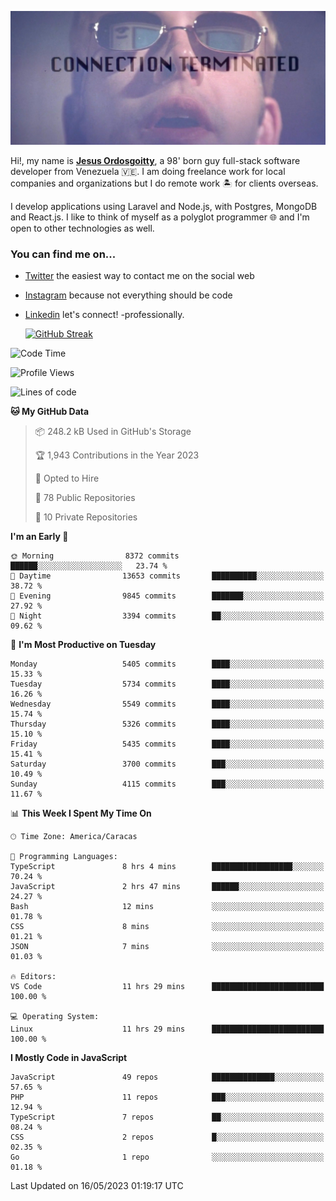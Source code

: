 ![hackers movie reference](./disconnected.jpg)

Hi!, my name is [**Jesus Ordosgoitty**](https://jodaz.xyz), a 98' born guy full-stack software developer from Venezuela 🇻🇪. I am doing freelance work for local companies and organizations but I do remote work 🏝️ for clients overseas. 

I develop applications using Laravel and Node.js, with Postgres, MongoDB and React.js. I like to think of myself as a polyglot programmer 🌐 and I'm open to other technologies as well.

### You can find me on...

- [Twitter](https://twitter.com/jodaz_) the easiest way to contact me on the social web
- [Instagram](https://instagram.com/jodaz_) because not everything should be code
- [Linkedin](https://linkedin.com/in/jodaz) let's connect! -professionally.


    [![GitHub Streak](https://streak-stats.demolab.com?user=jodaz&theme=tokyonight)](https://git.io/streak-stats)

<!--START_SECTION:waka-->
![Code Time](http://img.shields.io/badge/Code%20Time-3%2C885%20hrs%2043%20mins-blue)

![Profile Views](http://img.shields.io/badge/Profile%20Views-0-blue)

![Lines of code](https://img.shields.io/badge/From%20Hello%20World%20I%27ve%20Written-98.3%20million%20lines%20of%20code-blue)

**🐱 My GitHub Data** 

> 📦 248.2 kB Used in GitHub's Storage 
 > 
> 🏆 1,943 Contributions in the Year 2023
 > 
> 💼 Opted to Hire
 > 
> 📜 78 Public Repositories 
 > 
> 🔑 10 Private Repositories 
 > 
**I'm an Early 🐤** 

```text
🌞 Morning                8372 commits        ██████░░░░░░░░░░░░░░░░░░░   23.74 % 
🌆 Daytime                13653 commits       ██████████░░░░░░░░░░░░░░░   38.72 % 
🌃 Evening                9845 commits        ███████░░░░░░░░░░░░░░░░░░   27.92 % 
🌙 Night                  3394 commits        ██░░░░░░░░░░░░░░░░░░░░░░░   09.62 % 
```
📅 **I'm Most Productive on Tuesday** 

```text
Monday                   5405 commits        ████░░░░░░░░░░░░░░░░░░░░░   15.33 % 
Tuesday                  5734 commits        ████░░░░░░░░░░░░░░░░░░░░░   16.26 % 
Wednesday                5549 commits        ████░░░░░░░░░░░░░░░░░░░░░   15.74 % 
Thursday                 5326 commits        ████░░░░░░░░░░░░░░░░░░░░░   15.10 % 
Friday                   5435 commits        ████░░░░░░░░░░░░░░░░░░░░░   15.41 % 
Saturday                 3700 commits        ███░░░░░░░░░░░░░░░░░░░░░░   10.49 % 
Sunday                   4115 commits        ███░░░░░░░░░░░░░░░░░░░░░░   11.67 % 
```


📊 **This Week I Spent My Time On** 

```text
🕑︎ Time Zone: America/Caracas

💬 Programming Languages: 
TypeScript               8 hrs 4 mins        ██████████████████░░░░░░░   70.24 % 
JavaScript               2 hrs 47 mins       ██████░░░░░░░░░░░░░░░░░░░   24.27 % 
Bash                     12 mins             ░░░░░░░░░░░░░░░░░░░░░░░░░   01.78 % 
CSS                      8 mins              ░░░░░░░░░░░░░░░░░░░░░░░░░   01.21 % 
JSON                     7 mins              ░░░░░░░░░░░░░░░░░░░░░░░░░   01.03 % 

🔥 Editors: 
VS Code                  11 hrs 29 mins      █████████████████████████   100.00 % 

💻 Operating System: 
Linux                    11 hrs 29 mins      █████████████████████████   100.00 % 
```

**I Mostly Code in JavaScript** 

```text
JavaScript               49 repos            ██████████████░░░░░░░░░░░   57.65 % 
PHP                      11 repos            ███░░░░░░░░░░░░░░░░░░░░░░   12.94 % 
TypeScript               7 repos             ██░░░░░░░░░░░░░░░░░░░░░░░   08.24 % 
CSS                      2 repos             █░░░░░░░░░░░░░░░░░░░░░░░░   02.35 % 
Go                       1 repo              ░░░░░░░░░░░░░░░░░░░░░░░░░   01.18 % 
```




 Last Updated on 16/05/2023 01:19:17 UTC
<!--END_SECTION:waka-->
